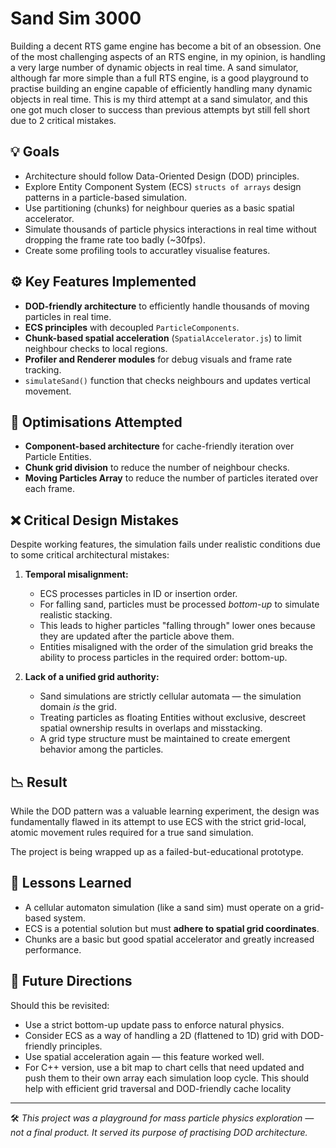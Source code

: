 # Sand Sim 3000

Building a decent RTS game engine has become a bit of an obsession. One of the most challenging aspects of an RTS engine, in my opinion, is handling a very large number of dynamic objects in real time. A sand simulator, although far more simple than a full RTS engine, is a good playground to practise building an engine capable of efficiently handling many dynamic objects in real time. This is my third attempt at a sand simulator, and this one got much closer to success than previous attempts byt still fell short due to 2 critical mistakes.

## 💡 Goals

- Architecture should follow Data-Oriented Design (DOD) principles.
- Explore Entity Component System (ECS) `structs of arrays` design patterns in a particle-based simulation.
- Use partitioning (chunks) for neighbour queries as a basic spatial accelerator.
- Simulate thousands of particle physics interactions in real time without dropping the frame rate too badly (~30fps).
- Create some profiling tools to accuratley visualise features.

## ⚙️ Key Features Implemented

- **DOD-friendly architecture** to efficiently handle thousands of moving particles in real time.
- **ECS principles** with decoupled `ParticleComponents`.
- **Chunk-based spatial acceleration** (`SpatialAccelerator.js`) to limit neighbour checks to local regions.
- **Profiler and Renderer modules** for debug visuals and frame rate tracking.
- `simulateSand()` function that checks neighbours and updates vertical movement.

## 🧪 Optimisations Attempted

- **Component-based architecture** for cache-friendly iteration over Particle Entities.
- **Chunk grid division** to reduce the number of neighbour checks.
- **Moving Particles Array** to reduce the number of particles iterated over each frame.

## ❌ Critical Design Mistakes

Despite working features, the simulation fails under realistic conditions due to some critical architectural mistakes:

1. **Temporal misalignment:**
   - ECS processes particles in ID or insertion order.
   - For falling sand, particles must be processed *bottom-up* to simulate realistic stacking.
   - This leads to higher particles "falling through" lower ones because they are updated after the particle above them.
   - Entities misaligned with the order of the simulation grid breaks the ability to process particles in the required order: bottom-up.

2. **Lack of a unified grid authority:**
   - Sand simulations are strictly cellular automata — the simulation domain *is* the grid.
   - Treating particles as floating Entities without exclusive, descreet spatial ownership results in overlaps and misstacking.
   - A grid type structure must be maintained to create emergent behavior among the particles.


## 📉 Result

While the DOD pattern was a valuable learning experiment, the design was fundamentally flawed in its attempt to use ECS with the strict grid-local, atomic movement rules required for a true sand simulation.

The project is being wrapped up as a failed-but-educational prototype.

## 🧠 Lessons Learned

- A cellular automaton simulation (like a sand sim) must operate on a grid-based system.
- ECS is a potential solution but must **adhere to spatial grid coordinates**.
- Chunks are a basic but good spatial accelerator and greatly increased performance.

## 🔮 Future Directions

Should this be revisited:
- Use a strict bottom-up update pass to enforce natural physics.
- Consider ECS as a way of handling a 2D (flattened to 1D) grid with DOD-friendly principles.
- Use spatial acceleration again — this feature worked well.
- For C++ version, use a bit map to chart cells that need updated and push them to their own array each simulation loop cycle. This should help with efficient grid traversal and DOD-friendly cache locality

---

🛠️ *This project was a playground for mass particle physics exploration — not a final product. It served its purpose of practising DOD architecture.*
